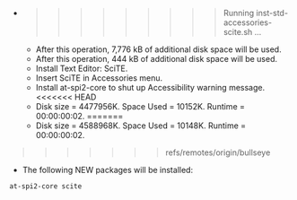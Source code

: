 * >>>>>>>>> Running inst-std-accessories-scite.sh ...
  * After this operation, 7,776 kB of additional disk space will be used.
  * After this operation, 444 kB of additional disk space will be used.
  * Install Text Editor: SciTE.
  * Insert SciTE in Accessories menu.
  * Install at-spi2-core to shut up Accessibility warning message.
<<<<<<< HEAD
  * Disk size = 4477956K. Space Used = 10152K. Runtime = 00:00:00:02.
=======
  * Disk size = 4588968K. Space Used = 10148K. Runtime = 00:00:00:02.
>>>>>>> refs/remotes/origin/bullseye
  * The following NEW packages will be installed:
  ```bash
at-spi2-core scite
  ```
